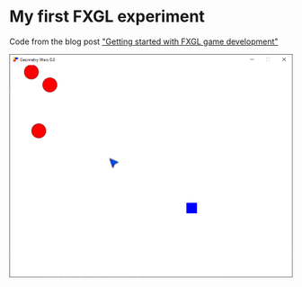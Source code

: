 # My first FXGL experiment

Code from the blog post ["Getting started with FXGL game development"](https://webtechie.be/post/2020-05-07-getting-started-with-fxgl/)

![Screenshot of the game](screenshot/geowarsfactory-game.png)